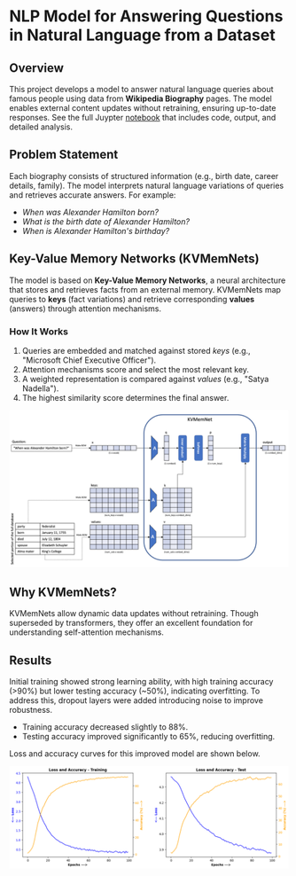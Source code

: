 # NLP Model for Answering Questions in Natural Language from a Dataset

## Overview
This project develops a model to answer natural language queries about famous people using data from **Wikipedia Biography** pages. The model enables external content updates without retraining, ensuring up-to-date responses. See the full Juypter [notebook](KeyValueMemNet_Wikipedia_Persons.ipynb) that includes code, output, and detailed analysis.

## Problem Statement
Each biography consists of structured information (e.g., birth date, career details, family). The model interprets natural language variations of queries and retrieves accurate answers. For example:
- *When was Alexander Hamilton born?*
- *What is the birth date of Alexander Hamilton?*
- *When is Alexander Hamilton's birthday?*

## Key-Value Memory Networks (KVMemNets)
The model is based on **Key-Value Memory Networks**, a neural architecture that stores and retrieves facts from an external memory. KVMemNets map queries to **keys** (fact variations) and retrieve corresponding **values** (answers) through attention mechanisms.

### How It Works
1. Queries are embedded and matched against stored *keys* (e.g., "Microsoft Chief Executive Officer").
2. Attention mechanisms score and select the most relevant key.
3. A weighted representation is compared against *values* (e.g., "Satya Nadella").
4. The highest similarity score determines the final answer.

<img src="assets/partA.png" style="width:50% height:auto"/>

## Why KVMemNets?
KVMemNets allow dynamic data updates without retraining. Though superseded by transformers, they offer an excellent foundation for understanding self-attention mechanisms.

## Results
Initial training showed strong learning ability, with high training accuracy (>90%) but lower testing accuracy (~50%), indicating overfitting. To address this, dropout layers were added introducing noise to improve robustness.
- Training accuracy decreased slightly to 88%.
- Testing accuracy improved significantly to 65%, reducing overfitting.

Loss and accuracy curves for this improved model are shown below.

<img src="assets/charts.png" style="width:50% height:auto"/>
